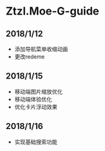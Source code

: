 # Ztzl.Moe-G-guide

## 2018/1/12  
- 添加导航菜单收缩动画  
- 更改redeme

## 2018/1/15
- 移动端图片缩放优化
- 移动端体验优化
- 优化卡片浮动效果

## 2018/1/16
- 实现基础搜索功能